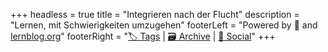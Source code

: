 +++
headless = true
title = "Integrieren nach der Flucht"
description = "Lernen, mit Schwierigkeiten umzugehen"
footerLeft = "Powered by 💛 and [lernblog.org](https://www.lernblog.org)"
footerRight = "[🏷️ Tags](/tags/) | [🗃️ Archive](/posts/) | [📣 Social](https://www.lernblog.org)"
+++
